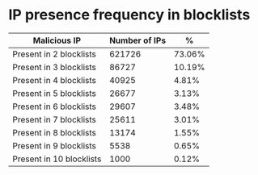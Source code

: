 # IP presence frequency in blocklists
| Malicious IP | Number of IPs | % |
|----|----|----|
| Present in 2 blocklists | 621726 | 73.06% |
| Present in 3 blocklists | 86727 | 10.19% |
| Present in 4 blocklists | 40925 | 4.81% |
| Present in 5 blocklists | 26677 | 3.13% |
| Present in 6 blocklists | 29607 | 3.48% |
| Present in 7 blocklists | 25611 | 3.01% |
| Present in 8 blocklists | 13174 | 1.55% |
| Present in 9 blocklists | 5538 | 0.65% |
| Present in 10 blocklists | 1000 | 0.12% |
